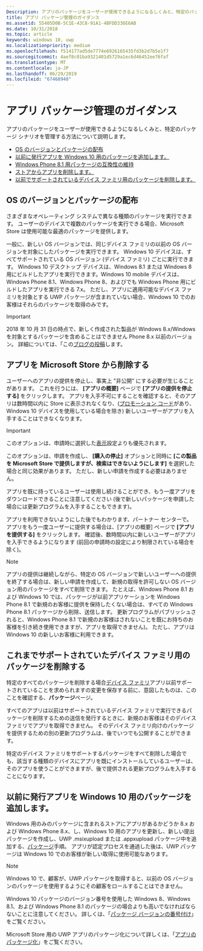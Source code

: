 ```yaml
---
Description: アプリのパッケージをユーザーが使用できるようになるしくみと、特定のパッケージ シナリオを管理する方法について説明します。
title: アプリ パッケージ管理のガイダンス
ms.assetid: 55405D0B-5C1E-43C8-91A1-4BFDD336E6AB
ms.date: 10/31/2018
ms.topic: article
keywords: windows 10, uwp
ms.localizationpriority: medium
ms.openlocfilehash: f514177ad5de7774e6926165435fd3b2d7b5e1f7
ms.sourcegitcommit: 4aef8c01ba9321401d5729a1ec6d46452ee76faf
ms.translationtype: MT
ms.contentlocale: ja-JP
ms.lasthandoff: 06/29/2019
ms.locfileid: "67468948"
---
```

# <a name="guidance-for-app-package-management"></a>アプリ パッケージ管理のガイダンス

アプリのパッケージをユーザーが使用できるようになるしくみと、特定のパッケージ シナリオを管理する方法について説明します。

-   [OS のバージョンとパッケージの配布](#os-versions-and-package-distribution)
-   [以前に発行アプリを Windows 10 用のパッケージを追加します。](#adding-packages-for-windows-10-to-a-previously-published-app)
-   [Windows Phone 8.1 用パッケージの互換性の維持](#maintaining-package-compatibility-for-windows-phone-81)
-   [ストアからアプリを削除します。](#removing-an-app-from-the-store)
-   [以前でサポートされているデバイス ファミリ用のパッケージを削除します。](#removing-packages-for-a-previously-supported-device-family)


## <a name="os-versions-and-package-distribution"></a>OS のバージョンとパッケージの配布

さまざまなオペレーティング システムで異なる種類のパッケージを実行できます。 ユーザーのデバイスで複数のパッケージを実行できる場合、Microsoft Store は使用可能な最適のパッケージを提供します。

一般に、新しい OS バージョンでは、同じデバイス ファミリの以前の OS バージョンを対象にしたパッケージを実行できます。 Windows 10 デバイスは、すべてサポートされている OS バージョン (デバイス ファミリ) ごとに実行できます。 Windows 10 デスクトップ デバイスは、Windows 8.1 または Windows 8 用にビルドしたアプリを実行できます。Windows 10 mobile デバイスは、Windows Phone 8.1、Windows Phone 8、およびでも Windows Phone 用にビルドしたアプリを実行できる 7.x。 ただし、アプリに適用可能なデバイス ファミリを対象とする UWP パッケージが含まれていない場合、Windows 10 でのお客様はそれらのパッケージを取得のみです。

> [!IMPORTANT]
> 2018 年 10 月 31 日の時点で、新しく作成された製品が Windows 8.x/Windows を対象とするパッケージを含めることはできません Phone 8.x 以前のバージョン。 詳細については、「この[ブログの投稿](https://blogs.windows.com/windowsdeveloper/2018/08/20/important-dates-regarding-apps-with-windows-phone-8-x-and-earlier-and-windows-8-8-1-packages-submitted-to-microsoft-store)します。


## <a name="removing-an-app-from-the-store"></a>アプリを Microsoft Store から削除する

ユーザーへのアプリの提供を停止し、事実上 "非公開" にする必要が生じることがあります。 これを行うには、 **[アプリの概要]** ページで **[アプリの提供を停止する]** をクリックします。 アプリを入手不可にすることを確認すると、そのアプリは数時間以内に Store に表示されなくなり、([プロモーション コード](generate-promotional-codes.md)があり、Windows 10 デバイスを使用している場合を除き) 新しいユーザーがアプリを入手することはできなくなります。

> [!IMPORTANT]
> このオプションは、申請時に選択した[表示](choose-visibility-options.md#discoverability)設定よりも優先されます。 

このオプションは、申請を作成し、 **[購入の停止]** オプションと同時に **[この製品を Microsoft Store で提供しますが、検索はできないようにします]** を選択した場合と同じ効果があります。 ただし、新しい申請を作成する必要はありません。

アプリを既に持っているユーザーは使用し続けることができ、もう一度アプリをダウンロードできることに注意してください (後で新しいパッケージを申請した場合には更新プログラムを入手することもできます)。

アプリを利用できないようにした後でもわかります、パートナー センターで。 アプリをもう一度ユーザーに提供する場合は、[アプリの概要] ページで **[アプリを提供する]** をクリックします。 確認後、数時間以内に新しいユーザーがアプリを入手できるようになります (前回の申請時の設定により制限されている場合を除く)。

> [!NOTE]
> アプリの提供は継続しながら、特定の OS バージョンで新しいユーザーへの提供を終了する場合は、新しい申請を作成して、新規の取得を許可しない OS バージョン用のパッケージをすべて削除できます。 たとえば、Windows Phone 8.1 および Windows 10 では、パッケージが以前アプリケーションを Windows Phone 8.1 で新規のお客様に提供を保持したくない場合は、すべての Windows Phone 8.1 パッケージから削除、送信します。 更新プログラムがパブリッシュされると、Windows Phone 8.1 で新規のお客様はされないことを既にお持ちのお客様を引き続き使用できますが、アプリを取得できません)。 ただし、アプリは Windows 10 の新しいお客様に利用できます。


## <a name="removing-packages-for-a-previously-supported-device-family"></a>これまでサポートされていたデバイス ファミリ用のパッケージを削除する

特定のすべてのパッケージを削除する場合[デバイス ファミリ](https://docs.microsoft.com/uwp/extension-sdks/device-families-overview)アプリ以前サポートされていることを求められますの変更を保存する前に、意図したものは、このことを確認する、**パッケージ**ページ。

すべてのアプリは以前はサポートされているデバイス ファミリで実行できるパッケージを削除するための送信を発行するときに、新規のお客様はそのデバイス ファミリでアプリを取得できません。 そのデバイス ファミリ向けのパッケージを提供するための別の更新プログラムは、後でいつでも公開することができます。

特定のデバイス ファミリをサポートするパッケージをすべて削除した場合でも、該当する種類のデバイスにアプリを既にインストールしているユーザーは、そのアプリを使うことができますが、後で提供される更新プログラムを入手することになります。


<a name="adding-packages-for-windows-10-to-a-previously-published-app"></a>

## <a name="adding-packages-for-windows10-to-a-previously-published-app"></a>以前に発行アプリを Windows 10 用のパッケージを追加します。

Windows 用のみのパッケージに含まれるストアにアプリがあるかどうか 8.x および Windows Phone 8.x、し、Windows 10 用のアプリを更新し、新しい提出パッケージを作成し、UWP .msixupload または .appxupload パッケージ中を追加する、[パッケージ](upload-app-packages.md)手順。 アプリが認定プロセスを通過した後は、UWP パッケージは Windows 10 でのお客様が新しい取得に使用可能なあります。

> [!NOTE]
> Windows 10 で、顧客が、UWP パッケージを取得すると、以前の OS バージョンのパッケージを使用するようにその顧客をロールすることはできません。 

Windows 10 パッケージのバージョン番号を使用した Windows 8、Windows 8.1、および Windows Phone 8.1 のパッケージの場合よりも高いでなければならないことに注意してください。 詳しくは、「[パッケージ バージョンの番号付け](package-version-numbering.md)」をご覧ください。

Microsoft Store 用の UWP アプリのパッケージ化について詳しくは、「[アプリのパッケージ化](../packaging/index.md)」をご覧ください。
